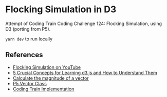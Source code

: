 # Flocking Simulation in D3

Attempt of Coding Train Coding Challenge 124: Flocking Simulation, using D3 (porting from P5).

`yarn dev` to run locally

## References

- [Flocking Simulation on YouTube](https://youtu.be/mhjuuHl6qHM?si=eF90wuZtDIeTStKo)
- [5 Crucial Concepts for Learning d3.js and How to Understand Them](https://davidwalsh.name/learning-d3)
- [Calculate the magnitude of a vector](https://www.cuemath.com/magnitude-of-a-vector-formula/)
- [P5 Vector Class](https://github.com/processing/p5.js/blob/main/src/math/p5.Vector.js)
- [Coding Train Implementation](https://editor.p5js.org/codingtrain/sketches/ry4XZ8OkN)
